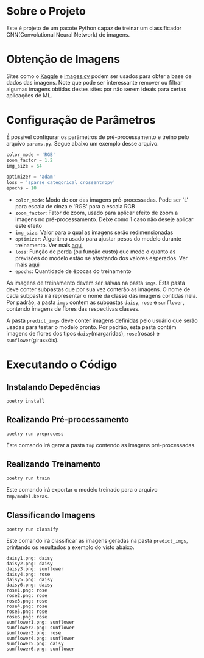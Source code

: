 # Sobre o Projeto

Este é projeto de um pacote Python capaz de treinar um classificador CNN(Convolutional Neural Network) de imagens.

# Obtenção de Imagens

Sites como o [Kaggle](https://www.kaggle.com/) e [images.cv](https://images.cv/) podem ser usados para obter a base de dados das imagens. Note que pode ser interessante remover ou filtrar algumas imagens obtidas destes sites por não serem ideais para certas aplicações de ML.

# Configuração de Parâmetros

É possível configurar os parâmetros de pré-processamento e treino pelo arquivo `params.py`. Segue abaixo um exemplo desse arquivo.

```python
color_mode = 'RGB'
zoom_factor = 1.2
img_size = 64

optimizer = 'adam'
loss = 'sparse_categorical_crossentropy'
epochs = 10
```

* `color_mode`: Modo de cor das imagens pré-processadas. Pode ser 'L' para escala de cinza e 'RGB' para a escala RGB
* `zoom_factor`: Fator de zoom, usado para aplicar efeito de zoom a imagens no pré-processamento. Deixe como 1 caso não deseje aplicar este efeito
* `img_size`: Valor para o qual as imagens serão redimensionadas
* `optimizer`: Algoritmo usado para ajustar pesos do modelo durante treinamento. Ver mais [aqui](https://keras.io/api/optimizers/)
* `loss`: Função de perda (ou função custo) que mede o quanto as previsões do modelo estão se afastando dos valores esperados. Ver mais [aqui](https://keras.io/api/losses/)
* `epochs`: Quantidade de épocas do treinamento

As imagens de treinamento devem ser salvas na pasta `imgs`. Esta pasta deve conter subpastas que por sua vez conterão as imagens. O nome de cada subpasta irá representar o nome da classe das imagens contidas nela. Por padrão, a pasta `imgs` contem as subpastas `daisy`, `rose` e `sunflower`, contendo imagens de flores das respectivas classes.

A pasta `predict_imgs` deve conter imagens definidas pelo usuário que serão usadas para testar o modelo pronto. Por padrão, esta pasta contém imagens de flores dos tipos `daisy`(margaridas), `rose`(rosas) e `sunflower`(girassóis).

# Executando o Código

## Instalando Depedências

`poetry install`

## Realizando Pré-processamento

`poetry run preprocess`

Este comando irá gerar a pasta `tmp` contendo as imagens pré-processadas.

## Realizando Treinamento

`poetry run train`

Este comando irá exportar o modelo treinado para o arquivo `tmp/model.keras`.

## Classificando Imagens

`poetry run classify`

Este comando irá classificar as imagens geradas na pasta `predict_imgs`, printando os resultados a exemplo do visto abaixo.

```
daisy1.png: daisy
daisy2.png: daisy
daisy3.png: sunflower
daisy4.png: rose
daisy5.png: daisy
daisy6.png: daisy
rose1.png: rose
rose2.png: rose
rose3.png: rose
rose4.png: rose
rose5.png: rose
rose6.png: rose
sunflower1.png: sunflower
sunflower2.png: sunflower
sunflower3.png: rose
sunflower4.png: sunflower
sunflower5.png: daisy
sunflower6.png: sunflower
```
